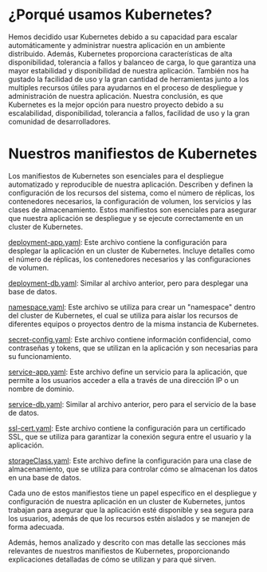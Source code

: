 # ¿Porqué usamos Kubernetes?

Hemos decidido usar Kubernetes debido a su capacidad para escalar automáticamente y administrar nuestra aplicación en un ambiente distribuido. Además, Kubernetes proporciona características de alta disponibilidad, tolerancia a fallos y balanceo de carga, lo que garantiza una mayor estabilidad y disponibilidad de nuestra aplicación. También nos ha gustado la facilidad de uso y la gran cantidad de herramientas junto a los multiples recursos útiles para ayudarnos en el proceso de despliegue y administración de nuestra aplicación. Nuestra conclusión, es que Kubernetes es la mejor opción para nuestro proyecto debido a su escalabilidad, disponibilidad, tolerancia a fallos, facilidad de uso y la gran comunidad de desarrolladores.

# Nuestros manifiestos de Kubernetes

Los manifiestos de Kubernetes son esenciales para el despliegue automatizado y reproducible de nuestra aplicación. Describen y definen la configuración de los recursos del sistema, como el número de réplicas, los contenedores necesarios, la configuración de volumen, los servicios y las clases de almacenamiento. Estos manifiestos son esenciales para asegurar que nuestra aplicación se despliegue y se ejecute correctamente en un cluster de Kubernetes.

[deployment-app.yaml](./deployment-app.yaml): Este archivo contiene la configuración para desplegar la aplicación en un cluster de Kubernetes. Incluye detalles como el número de réplicas, los contenedores necesarios y las configuraciones de volumen.

[deployment-db.yaml](./deployment-db.yaml): Similar al archivo anterior, pero para desplegar una base de datos.

[namespace.yaml](./namespace.yaml): Este archivo se utiliza para crear un "namespace" dentro del cluster de Kubernetes, el cual se utiliza para aislar los recursos de diferentes equipos o proyectos dentro de la misma instancia de Kubernetes.

[secret-config.yaml](./secret-config.yaml): Este archivo contiene información confidencial, como contraseñas y tokens, que se utilizan en la aplicación y son necesarias para su funcionamiento.

[service-app.yaml](./service-app.yaml): Este archivo define un servicio para la aplicación, que permite a los usuarios acceder a ella a través de una dirección IP o un nombre de dominio.

[service-db.yaml](./service-db.yaml): Similar al archivo anterior, pero para el servicio de la base de datos.

[ssl-cert.yaml](./ssl-cert.yaml): Este archivo contiene la configuración para un certificado SSL, que se utiliza para garantizar la conexión segura entre el usuario y la aplicación.

[storageClass.yaml](./storageClass.yaml): Este archivo define la configuración para una clase de almacenamiento, que se utiliza para controlar cómo se almacenan los datos en una base de datos.


Cada uno de estos manifiestos tiene un papel específico en el despliegue y configuración de nuestra aplicación en un cluster de Kubernetes, juntos trabajan para asegurar que la aplicación esté disponible y sea segura para los usuarios, además de que los recursos estén aislados y se manejen de forma adecuada.

Además, hemos analizado y descrito con mas detalle las secciones más relevantes de nuestros manifiestos de Kubernetes, proporcionando explicaciones detalladas de cómo se utilizan y para qué sirven.
